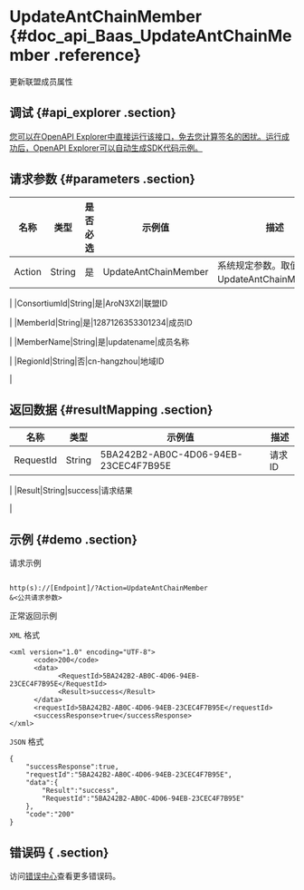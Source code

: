 # UpdateAntChainMember {#doc_api_Baas_UpdateAntChainMember .reference}

更新联盟成员属性

## 调试 {#api_explorer .section}

[您可以在OpenAPI Explorer中直接运行该接口，免去您计算签名的困扰。运行成功后，OpenAPI Explorer可以自动生成SDK代码示例。](https://api.aliyun.com/#product=Baas&api=UpdateAntChainMember&type=RPC&version=2018-12-21)

## 请求参数 {#parameters .section}

|名称|类型|是否必选|示例值|描述|
|--|--|----|---|--|
|Action|String|是|UpdateAntChainMember|系统规定参数。取值：UpdateAntChainMember。

 |
|ConsortiumId|String|是|AroN3X2l|联盟ID

 |
|MemberId|String|是|1287126353301234|成员ID

 |
|MemberName|String|是|updatename|成员名称

 |
|RegionId|String|否|cn-hangzhou|地域ID

 |

## 返回数据 {#resultMapping .section}

|名称|类型|示例值|描述|
|--|--|---|--|
|RequestId|String|5BA242B2-AB0C-4D06-94EB-23CEC4F7B95E|请求ID

 |
|Result|String|success|请求结果

 |

## 示例 {#demo .section}

请求示例

``` {#request_demo}

http(s)://[Endpoint]/?Action=UpdateAntChainMember
&<公共请求参数>

```

正常返回示例

`XML` 格式

``` {#xml_return_success_demo}
<xml version="1.0" encoding="UTF-8">
	  <code>200</code>
	  <data>
		    <RequestId>5BA242B2-AB0C-4D06-94EB-23CEC4F7B95E</RequestId>
		    <Result>success</Result>
	  </data>
	  <requestId>5BA242B2-AB0C-4D06-94EB-23CEC4F7B95E</requestId>
	  <successResponse>true</successResponse>
</xml>
```

`JSON` 格式

``` {#json_return_success_demo}
{
	"successResponse":true,
	"requestId":"5BA242B2-AB0C-4D06-94EB-23CEC4F7B95E",
	"data":{
		"Result":"success",
		"RequestId":"5BA242B2-AB0C-4D06-94EB-23CEC4F7B95E"
	},
	"code":"200"
}
```

## 错误码 { .section}

访问[错误中心](https://error-center.aliyun.com/status/product/Baas)查看更多错误码。

